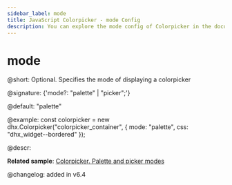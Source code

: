 ```yaml
---
sidebar_label: mode
title: JavaScript Colorpicker - mode Config 
description: You can explore the mode config of Colorpicker in the documentation of the DHTMLX JavaScript UI library. Browse developer guides and API reference, try out code examples and live demos, and download a free 30-day evaluation version of DHTMLX Suite 7.
---
```


# mode

@short: Optional. Specifies the mode of displaying a colorpicker

@signature: {'mode?: "palette" | "picker";'}

@default: "palette"

@example:
const colorpicker = new dhx.Colorpicker("colorpicker_container", {
	mode: "palette",
	css: "dhx_widget--bordered"
});


@descr: 

**Related sample**: [Colorpicker. Palette and picker modes](https://snippet.dhtmlx.com/add0g4je)

@changelog: added in v6.4

[comment]: # (@related: colorpicker/how_to_start.md#initialize-colorpicker)